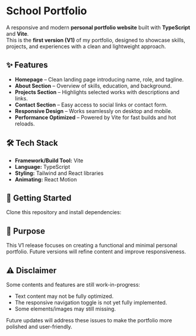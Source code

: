# School Portfolio

A responsive and modern **personal portfolio website** built with **TypeScript** and **Vite**.  
This is the **first version (V1)** of my portfolio, designed to showcase skills, projects, and experiences with a clean and lightweight approach.  

## ✨ Features
- **Homepage** – Clean landing page introducing name, role, and tagline.  
- **About Section** – Overview of skills, education, and background.  
- **Projects Section** – Highlights selected works with descriptions and links.  
- **Contact Section** – Easy access to social links or contact form.  
- **Responsive Design** – Works seamlessly on desktop and mobile.  
- **Performance Optimized** – Powered by Vite for fast builds and hot reloads.  

## 🛠️ Tech Stack
- **Framework/Build Tool:** Vite  
- **Language:** TypeScript  
- **Styling:** Tailwind and React libraries
- **Animating:** React Motion 

## 🚀 Getting Started
Clone this repository and install dependencies:

## 📌 Purpose

This V1 release focuses on creating a functional and minimal personal portfolio.
Future versions will refine content and improve responsiveness.

## ⚠️ Disclaimer

Some contents and features are still work-in-progress:

- Text content may not be fully optimized.
- The responsive navigation toggle is not yet fully implemented.
- Some elements/images may still missing.

Future updates will address these issues to make the portfolio more polished and user-friendly.

